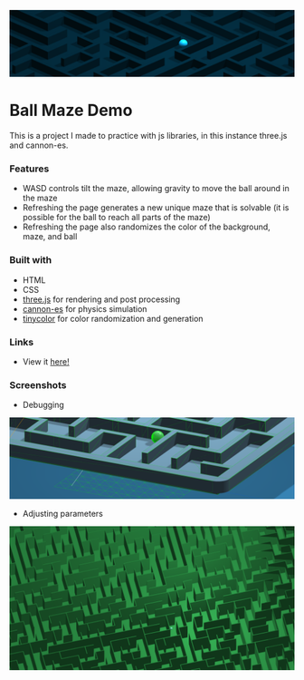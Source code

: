 ![](./screen1.png)

# Ball Maze Demo

This is a project I made to practice with js libraries, in this instance three.js and cannon-es.

### Features

- WASD controls tilt the maze, allowing gravity to move the ball around in the maze
- Refreshing the page generates a new unique maze that is solvable (it is possible for the ball to reach all parts of the maze)
- Refreshing the page also randomizes the color of the background, maze, and ball

### Built with

- HTML
- CSS
- [three.js](https://github.com/mrdoob/three.js/) for rendering and post processing
- [cannon-es](https://github.com/pmndrs/cannon-es) for physics simulation
- [tinycolor](https://github.com/bgrins/TinyColor) for color randomization and generation

### Links

- View it [here!](https://arnh8.github.io/ball-maze)

### Screenshots

- Debugging

![](./screen2.png)

- Adjusting parameters

![](./screen3.png)
